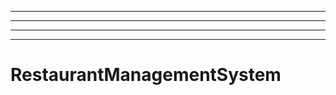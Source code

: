 -----------------------
----------------------------------------------------------------------------------------------------
----------------------------------------------------------------------------------------------------
----------------------------------------------------------------------------------------------------
# RestaurantManagementSystem
